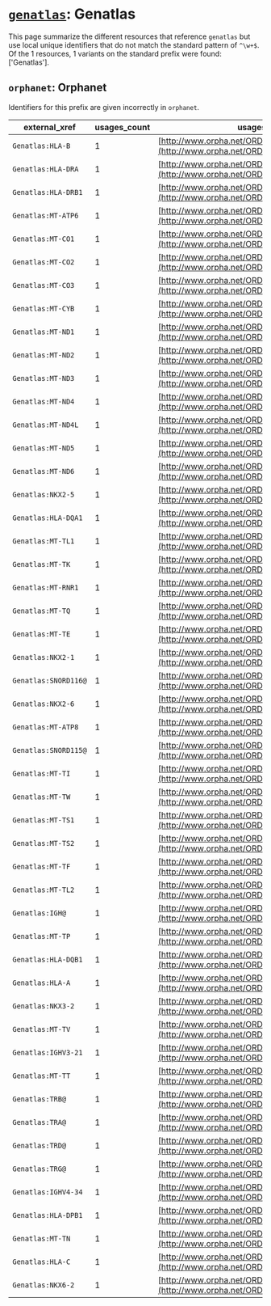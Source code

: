 # [`genatlas`](https://bioregistry.io/genatlas): Genatlas

This page summarize the different resources that reference `genatlas`
but use local unique identifiers that do not match the standard pattern of
`^\w+$`. Of the 1 resources,
1 variants on the standard prefix were found: ['Genatlas'].

## `orphanet`: Orphanet

Identifiers for this prefix are given incorrectly in `orphanet`.

| external_xref        |   usages_count | usages                                                                                 |
|----------------------|----------------|----------------------------------------------------------------------------------------|
| `Genatlas:HLA-B`     |              1 | [http://www.orpha.net/ORDO/Orphanet_122422](http://www.orpha.net/ORDO/Orphanet_122422) |
| `Genatlas:HLA-DRA`   |              1 | [http://www.orpha.net/ORDO/Orphanet_122424](http://www.orpha.net/ORDO/Orphanet_122424) |
| `Genatlas:HLA-DRB1`  |              1 | [http://www.orpha.net/ORDO/Orphanet_122427](http://www.orpha.net/ORDO/Orphanet_122427) |
| `Genatlas:MT-ATP6`   |              1 | [http://www.orpha.net/ORDO/Orphanet_123508](http://www.orpha.net/ORDO/Orphanet_123508) |
| `Genatlas:MT-CO1`    |              1 | [http://www.orpha.net/ORDO/Orphanet_123512](http://www.orpha.net/ORDO/Orphanet_123512) |
| `Genatlas:MT-CO2`    |              1 | [http://www.orpha.net/ORDO/Orphanet_123516](http://www.orpha.net/ORDO/Orphanet_123516) |
| `Genatlas:MT-CO3`    |              1 | [http://www.orpha.net/ORDO/Orphanet_123520](http://www.orpha.net/ORDO/Orphanet_123520) |
| `Genatlas:MT-CYB`    |              1 | [http://www.orpha.net/ORDO/Orphanet_123524](http://www.orpha.net/ORDO/Orphanet_123524) |
| `Genatlas:MT-ND1`    |              1 | [http://www.orpha.net/ORDO/Orphanet_123537](http://www.orpha.net/ORDO/Orphanet_123537) |
| `Genatlas:MT-ND2`    |              1 | [http://www.orpha.net/ORDO/Orphanet_123542](http://www.orpha.net/ORDO/Orphanet_123542) |
| `Genatlas:MT-ND3`    |              1 | [http://www.orpha.net/ORDO/Orphanet_123547](http://www.orpha.net/ORDO/Orphanet_123547) |
| `Genatlas:MT-ND4`    |              1 | [http://www.orpha.net/ORDO/Orphanet_123552](http://www.orpha.net/ORDO/Orphanet_123552) |
| `Genatlas:MT-ND4L`   |              1 | [http://www.orpha.net/ORDO/Orphanet_123557](http://www.orpha.net/ORDO/Orphanet_123557) |
| `Genatlas:MT-ND5`    |              1 | [http://www.orpha.net/ORDO/Orphanet_123562](http://www.orpha.net/ORDO/Orphanet_123562) |
| `Genatlas:MT-ND6`    |              1 | [http://www.orpha.net/ORDO/Orphanet_123567](http://www.orpha.net/ORDO/Orphanet_123567) |
| `Genatlas:NKX2-5`    |              1 | [http://www.orpha.net/ORDO/Orphanet_123797](http://www.orpha.net/ORDO/Orphanet_123797) |
| `Genatlas:HLA-DQA1`  |              1 | [http://www.orpha.net/ORDO/Orphanet_138728](http://www.orpha.net/ORDO/Orphanet_138728) |
| `Genatlas:MT-TL1`    |              1 | [http://www.orpha.net/ORDO/Orphanet_138895](http://www.orpha.net/ORDO/Orphanet_138895) |
| `Genatlas:MT-TK`     |              1 | [http://www.orpha.net/ORDO/Orphanet_138900](http://www.orpha.net/ORDO/Orphanet_138900) |
| `Genatlas:MT-RNR1`   |              1 | [http://www.orpha.net/ORDO/Orphanet_138902](http://www.orpha.net/ORDO/Orphanet_138902) |
| `Genatlas:MT-TQ`     |              1 | [http://www.orpha.net/ORDO/Orphanet_138906](http://www.orpha.net/ORDO/Orphanet_138906) |
| `Genatlas:MT-TE`     |              1 | [http://www.orpha.net/ORDO/Orphanet_140514](http://www.orpha.net/ORDO/Orphanet_140514) |
| `Genatlas:NKX2-1`    |              1 | [http://www.orpha.net/ORDO/Orphanet_156077](http://www.orpha.net/ORDO/Orphanet_156077) |
| `Genatlas:SNORD116@` |              1 | [http://www.orpha.net/ORDO/Orphanet_159122](http://www.orpha.net/ORDO/Orphanet_159122) |
| `Genatlas:NKX2-6`    |              1 | [http://www.orpha.net/ORDO/Orphanet_159562](http://www.orpha.net/ORDO/Orphanet_159562) |
| `Genatlas:MT-ATP8`   |              1 | [http://www.orpha.net/ORDO/Orphanet_159773](http://www.orpha.net/ORDO/Orphanet_159773) |
| `Genatlas:SNORD115@` |              1 | [http://www.orpha.net/ORDO/Orphanet_159915](http://www.orpha.net/ORDO/Orphanet_159915) |
| `Genatlas:MT-TI`     |              1 | [http://www.orpha.net/ORDO/Orphanet_160303](http://www.orpha.net/ORDO/Orphanet_160303) |
| `Genatlas:MT-TW`     |              1 | [http://www.orpha.net/ORDO/Orphanet_160307](http://www.orpha.net/ORDO/Orphanet_160307) |
| `Genatlas:MT-TS1`    |              1 | [http://www.orpha.net/ORDO/Orphanet_167901](http://www.orpha.net/ORDO/Orphanet_167901) |
| `Genatlas:MT-TS2`    |              1 | [http://www.orpha.net/ORDO/Orphanet_167905](http://www.orpha.net/ORDO/Orphanet_167905) |
| `Genatlas:MT-TF`     |              1 | [http://www.orpha.net/ORDO/Orphanet_167909](http://www.orpha.net/ORDO/Orphanet_167909) |
| `Genatlas:MT-TL2`    |              1 | [http://www.orpha.net/ORDO/Orphanet_183924](http://www.orpha.net/ORDO/Orphanet_183924) |
| `Genatlas:IGH@`      |              1 | [http://www.orpha.net/ORDO/Orphanet_201163](http://www.orpha.net/ORDO/Orphanet_201163) |
| `Genatlas:MT-TP`     |              1 | [http://www.orpha.net/ORDO/Orphanet_205934](http://www.orpha.net/ORDO/Orphanet_205934) |
| `Genatlas:HLA-DQB1`  |              1 | [http://www.orpha.net/ORDO/Orphanet_211008](http://www.orpha.net/ORDO/Orphanet_211008) |
| `Genatlas:HLA-A`     |              1 | [http://www.orpha.net/ORDO/Orphanet_218376](http://www.orpha.net/ORDO/Orphanet_218376) |
| `Genatlas:NKX3-2`    |              1 | [http://www.orpha.net/ORDO/Orphanet_232223](http://www.orpha.net/ORDO/Orphanet_232223) |
| `Genatlas:MT-TV`     |              1 | [http://www.orpha.net/ORDO/Orphanet_267449](http://www.orpha.net/ORDO/Orphanet_267449) |
| `Genatlas:IGHV3-21`  |              1 | [http://www.orpha.net/ORDO/Orphanet_269544](http://www.orpha.net/ORDO/Orphanet_269544) |
| `Genatlas:MT-TT`     |              1 | [http://www.orpha.net/ORDO/Orphanet_328936](http://www.orpha.net/ORDO/Orphanet_328936) |
| `Genatlas:TRB@`      |              1 | [http://www.orpha.net/ORDO/Orphanet_330810](http://www.orpha.net/ORDO/Orphanet_330810) |
| `Genatlas:TRA@`      |              1 | [http://www.orpha.net/ORDO/Orphanet_330881](http://www.orpha.net/ORDO/Orphanet_330881) |
| `Genatlas:TRD@`      |              1 | [http://www.orpha.net/ORDO/Orphanet_330897](http://www.orpha.net/ORDO/Orphanet_330897) |
| `Genatlas:TRG@`      |              1 | [http://www.orpha.net/ORDO/Orphanet_330902](http://www.orpha.net/ORDO/Orphanet_330902) |
| `Genatlas:IGHV4-34`  |              1 | [http://www.orpha.net/ORDO/Orphanet_356638](http://www.orpha.net/ORDO/Orphanet_356638) |
| `Genatlas:HLA-DPB1`  |              1 | [http://www.orpha.net/ORDO/Orphanet_362495](http://www.orpha.net/ORDO/Orphanet_362495) |
| `Genatlas:MT-TN`     |              1 | [http://www.orpha.net/ORDO/Orphanet_364766](http://www.orpha.net/ORDO/Orphanet_364766) |
| `Genatlas:HLA-C`     |              1 | [http://www.orpha.net/ORDO/Orphanet_413847](http://www.orpha.net/ORDO/Orphanet_413847) |
| `Genatlas:NKX6-2`    |              1 | [http://www.orpha.net/ORDO/Orphanet_507998](http://www.orpha.net/ORDO/Orphanet_507998) |

